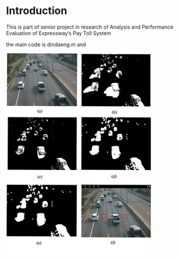 # Introduction
This is part of senior project in research of Analysis and Performance Evaluation of Expressway’s Pay Toll System 

the main code is dindaeng.m and 


![1.1](/images/1.1.PNG)
